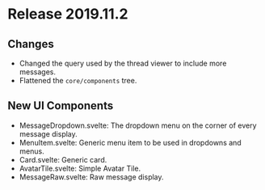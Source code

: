 # Release 2019.11.2

## Changes

* Changed the query used by the thread viewer to include more messages.
* Flattened the `core/components` tree.

## New UI Components

* MessageDropdown.svelte: The dropdown menu on the corner of every message display.
* MenuItem.svelte: Generic menu item to be used in dropdowns and menus.
* Card.svelte: Generic card.
* AvatarTile.svelte: Simple Avatar Tile.
* MessageRaw.svelte: Raw message display.